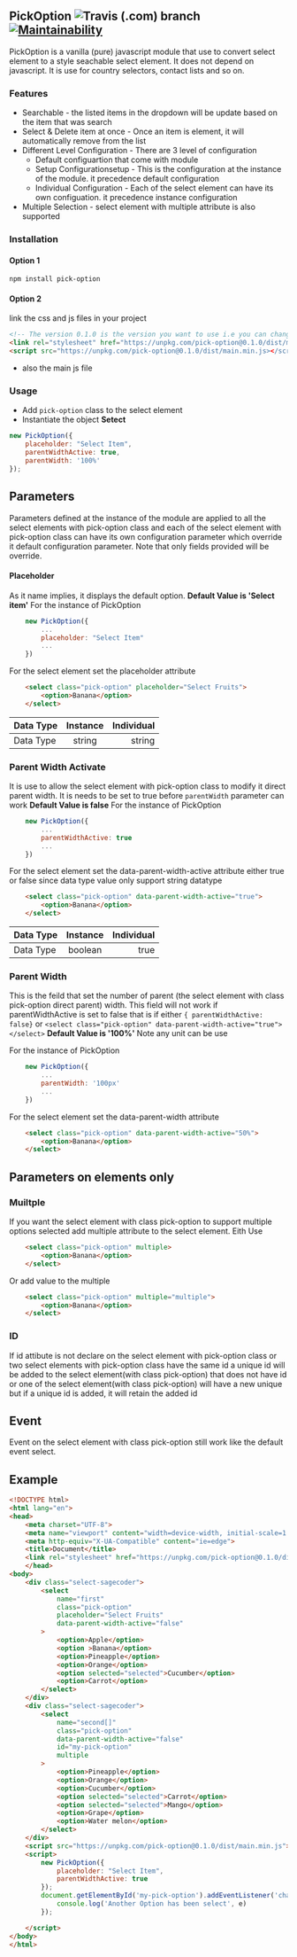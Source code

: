 ## PickOption ![Travis (.com) branch](https://img.shields.io/travis/com/hargarpay/pick-option/master.svg) [![Maintainability](https://api.codeclimate.com/v1/badges/9c4d656c493a28fc3aec/maintainability)](https://codeclimate.com/github/hargarpay/pick-option/maintainability)
PickOption is a vanilla (pure) javascript module that use to convert select element to a style seachable select element. It does not depend on javascript. It is use for country selectors, contact lists and so on.

### Features
* Searchable - the listed items in the dropdown will be update based on the item that was search
* Select & Delete item at once - Once an item is element, it will automatically remove from the list
* Different Level Configuration - There are 3 level of configuration
    * Default configuartion that come with module
    * Setup Configurationsetup - This is the configuration at the instance of the module. it precedence default configuration
    * Individual Configuration - Each of the select element can have its own configuation. it precedence instance configuration
* Multiple Selection - select element with multiple attribute is also supported

### Installation
#### Option 1
`npm install pick-option`
#### Option 2
link the css and js files in your project
```html
<!-- The version 0.1.0 is the version you want to use i.e you can change to any of the version you choose to use -->
<link rel="stylesheet" href="https://unpkg.com/pick-option@0.1.0/dist/main.min.css">
<script src="https://unpkg.com/pick-option@0.1.0/dist/main.min.js></script>
```
* also the main js file

### Usage
* Add `pick-option` class to the select element
* Instantiate the object **Setect**
```javascript
new PickOption({
    placeholder: "Select Item",
    parentWidthActive: true,
    parentWidth: '100%'
});

```
## Parameters
Parameters defined at the instance of the module are applied to all the select elements with pick-option class and each of the select element with pick-option class can have its own configuration parameter which override it default configuration parameter. Note that only fields provided will be override.

#### Placeholder
As it name implies, it displays the default option.
**Default Value is 'Select item'**
For the instance of PickOption
```javascript
    new PickOption({
        ...
        placeholder: "Select Item"
        ...
    })
```

For the select element set the placeholder attribute
```html
    <select class="pick-option" placeholder="Select Fruits">
        <option>Banana</option>
    </select>
```
| Data Type    | Instance     |  Individual  |
| ------------ |:------------:| ------------:|
| Data Type    | string       | string       |

### Parent Width Activate
It is use to allow the select element with pick-option class to modify it direct parent width. It is needs to be set to true before `parentWidth` parameter can work
**Default Value is false**
For the instance of PickOption
```javascript
    new PickOption({
        ...
        parentWidthActive: true
        ...
    })
```

For the select element set the data-parent-width-active attribute either true or false since data type value only support string datatype
```html
    <select class="pick-option" data-parent-width-active="true">
        <option>Banana</option>
    </select>
```

| Data Type            | Instance     |  Individual  |
| -------------------- |:------------:| ------------:|
|  Data Type           | boolean      | true|false   |

### Parent Width
This is the feild that set the number of parent (the select element with class pick-option direct parent) width. This field will not work if parentWidthActive is set to false that is if either `{ parentWidthActive: false}` or `<select class="pick-option" data-parent-width-active="true"></select>`
**Default Value is '100%'**
Note any unit can be use

For the instance of PickOption
```javascript
    new PickOption({
        ...
        parentWidth: '100px'
        ...
    })
```

For the select element set the data-parent-width attribute
```html
    <select class="pick-option" data-parent-width-active="50%">
        <option>Banana</option>
    </select>
```

## Parameters on elements only
### Muiltple
If you want the select element with class pick-option to support multiple options selected add multiple attribute to the select element.
Eith Use
```html
    <select class="pick-option" multiple>
        <option>Banana</option>
    </select>
```
Or add value to the multiple
```html
    <select class="pick-option" multiple="multiple">
        <option>Banana</option>
    </select>
```
### ID
If id attibute is not declare on the select element with pick-option class or two select elements with pick-option class have the same id a unique id will be added to the select element(with class pick-option) that does not have id or one of the select element(with class pick-option)  will have a new unique but if a unique id is added, it will retain the added id



## Event
Event on the select element with class pick-option still work like the default event select.

## Example

```html
<!DOCTYPE html>
<html lang="en">
<head>
    <meta charset="UTF-8">
    <meta name="viewport" content="width=device-width, initial-scale=1.0">
    <meta http-equiv="X-UA-Compatible" content="ie=edge">
    <title>Document</title>
    <link rel="stylesheet" href="https://unpkg.com/pick-option@0.1.0/dist/main.min.css">>
    </head>
<body>
    <div class="select-sagecoder">
        <select
            name="first"
            class="pick-option"
            placeholder="Select Fruits"
            data-parent-width-active="false"
        >
            <option>Apple</option>
            <option >Banana</option>
            <option>Pineapple</option>
            <option>Orange</option>
            <option selected="selected">Cucumber</option>
            <option>Carrot</option>
        </select>
    </div>
    <div class="select-sagecoder">
        <select
            name="second[]"
            class="pick-option"
            data-parent-width-active="false"
            id="my-pick-option"
            multiple
        >
            <option>Pineapple</option>
            <option>Orange</option>
            <option>Cucumber</option>
            <option selected="selected">Carrot</option>
            <option selected="selected">Mango</option>
            <option>Grape</option>
            <option>Water melon</option>
        </select>
    </div>
    <script src="https://unpkg.com/pick-option@0.1.0/dist/main.min.js"></script>
    <script>
        new PickOption({
            placeholder: "Select Item",
            parentWidthActive: true
        });
        document.getElementById('my-pick-option').addEventListener('change', function(e){
            console.log('Another Option has been select', e)
        });

    </script>
</body>
</html>
```
